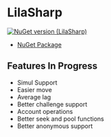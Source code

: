# LilaSharp
[![NuGet version (LilaSharp)](https://img.shields.io/nuget/v/LilaSharp.svg?style=flat-square)](https://www.nuget.org/packages/LilaSharp/)

- [NuGet Package](https://www.nuget.org/packages/LilaSharp)

## Features In Progress
- Simul Support
- Easier move
- Average lag
- Better challenge support
- Account operations
- Better seek and pool functions
- Better anonymous support
